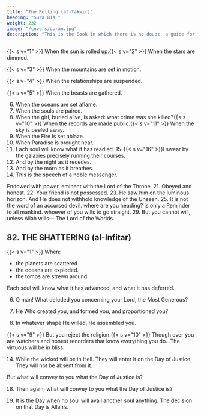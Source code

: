 ```yaml
---
title: "The Rolling (at-Takwir)"
heading: "Sura 81a "
weight: 232
image: "/covers/quran.jpg"
description: "This is the Book in which there is no doubt, a guide for the righteous."
---
```



{{< s v="1" >}}  When the sun is rolled up.{{< s v="2" >}}  When the stars are dimmed.

{{< s v="3" >}}  When the mountains are set in motion.

{{< s v="4" >}}  When the relationships are suspended.

{{< s v="5" >}}  When the beasts are gathered.

6. When the oceans are set aflame.
7. When the souls are paired.
8. When the girl, buried alive, is asked:
what crime was she killed?{{< s v="10" >}}  When the records are made public.{{< s v="11" >}}  When the sky is peeled away.
12. When the Fire is set ablaze.
13. When Paradise is brought near.
14. Each soul will know what it has readied.
15-{{< s v="16" >}}I swear by the galaxies precisely running their courses.
17. And by the night as it recedes.
18. And by the morn as it breathes.
19. This is the speech of a noble messenger.

Endowed with power, eminent with the Lord of the Throne.
21. Obeyed and honest. 
22. Your friend is not possessed.
23. He saw him on the luminous horizon.
And He does not withhold knowledge of
the Unseen.
25. It is not the word of an accursed devil.
where are you heading?
is only a Reminder to all mankind.
whoever of you wills to go straight.
29. But you cannot will, unless Allah wills—
The Lord of the Worlds.


## 82. THE SHATTERING (al-Infitar)

{{< s v="1" >}} When:
- the planets are scattered 
- the oceans are exploded.
- the tombs are strewn around.

Each soul will know what it has advanced, and what it has deferred.

6. O man! What deluded you concerning your Lord, the Most Generous?

7. He Who created you, and formed you, and proportioned you?

8. In whatever shape He willed, He assembled you.

{{< s v="9" >}}  But you reject the religion.{{< s v="10" >}}  Though over you are watchers and honest recorders that know everything you do.. 
The virtuous will be in bliss.

14. While the wicked will be in Hell. They will enter it on the Day of Justice. They will not be absent from it.

But what will convey to you what the Day of Justice is?

18. Then again, what will convey to you what
the Day of Justice is?

19. It is the Day when no soul will avail another soul anything. The decision on that Day is Allah’s.
